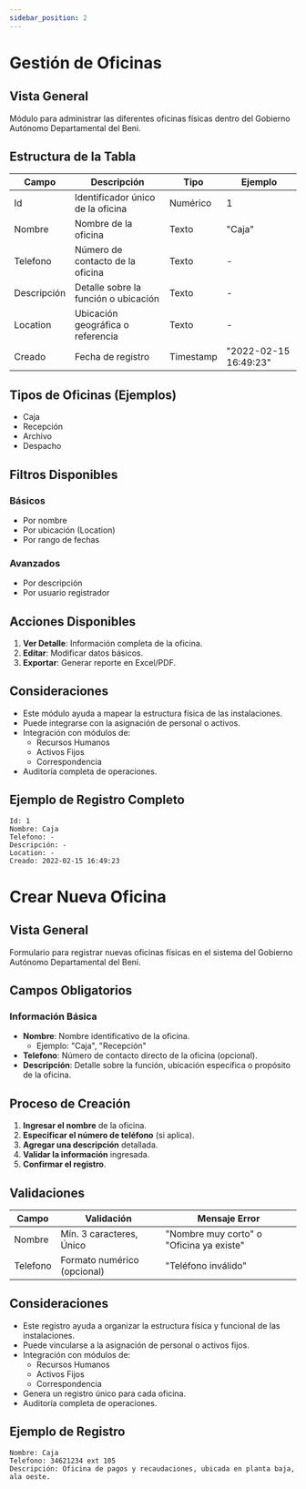 ```yaml
---
sidebar_position: 2
---
```


# Gestión de Oficinas

## Vista General
Módulo para administrar las diferentes oficinas físicas dentro del Gobierno Autónomo Departamental del Beni.

## Estructura de la Tabla

| Campo | Descripción | Tipo | Ejemplo |
|-------|-------------|------|---------|
| Id | Identificador único de la oficina | Numérico | 1 |
| Nombre | Nombre de la oficina | Texto | "Caja" |
| Telefono | Número de contacto de la oficina | Texto | - |
| Descripción | Detalle sobre la función o ubicación | Texto | - |
| Location | Ubicación geográfica o referencia | Texto | - |
| Creado | Fecha de registro | Timestamp | "2022-02-15 16:49:23" |

## Tipos de Oficinas (Ejemplos)

- Caja
- Recepción
- Archivo
- Despacho

## Filtros Disponibles

### Básicos
- Por nombre
- Por ubicación (Location)
- Por rango de fechas

### Avanzados
- Por descripción
- Por usuario registrador

## Acciones Disponibles

1.  **Ver Detalle**: Información completa de la oficina.
2.  **Editar**: Modificar datos básicos.
3.  **Exportar**: Generar reporte en Excel/PDF.

## Consideraciones
- Este módulo ayuda a mapear la estructura física de las instalaciones.
- Puede integrarse con la asignación de personal o activos.
- Integración con módulos de:
  - Recursos Humanos
  - Activos Fijos
  - Correspondencia
- Auditoría completa de operaciones.

## Ejemplo de Registro Completo
```plaintext
Id: 1
Nombre: Caja
Telefono: -
Descripción: -
Location: -
Creado: 2022-02-15 16:49:23
```

# Crear Nueva Oficina

## Vista General
Formulario para registrar nuevas oficinas físicas en el sistema del Gobierno Autónomo Departamental del Beni.

## Campos Obligatorios

### Información Básica
- **Nombre**: Nombre identificativo de la oficina.
  - Ejemplo: "Caja", "Recepción"
- **Telefono**: Número de contacto directo de la oficina (opcional).
- **Descripción**: Detalle sobre la función, ubicación específica o propósito de la oficina.

## Proceso de Creación

1.  **Ingresar el nombre** de la oficina.
2.  **Especificar el número de teléfono** (si aplica).
3.  **Agregar una descripción** detallada.
4.  **Validar la información** ingresada.
5.  **Confirmar el registro**.

## Validaciones
| Campo | Validación | Mensaje Error |
|-------|-----------|--------------|
| Nombre | Mín. 3 caracteres, Único | "Nombre muy corto" o "Oficina ya existe" |
| Telefono | Formato numérico (opcional) | "Teléfono inválido" |

## Consideraciones
- Este registro ayuda a organizar la estructura física y funcional de las instalaciones.
- Puede vincularse a la asignación de personal o activos fijos.
- Integración con módulos de:
  - Recursos Humanos
  - Activos Fijos
  - Correspondencia
- Genera un registro único para cada oficina.
- Auditoría completa de operaciones.

## Ejemplo de Registro
```plaintext
Nombre: Caja
Telefono: 34621234 ext 105
Descripción: Oficina de pagos y recaudaciones, ubicada en planta baja, ala oeste.
```